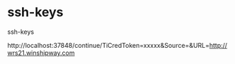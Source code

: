 # ssh-keys
ssh-keys

http://localhost:37848/continue/TiCredToken=xxxxx&Source=&URL=http://wrs21.winshipway.com

